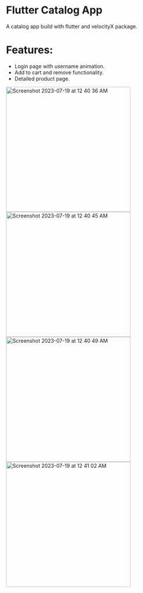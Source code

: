 # Flutter Catalog App

A catalog app build with flutter and velocityX package.

# Features:
  * Login page with username animation.
  * Add to cart and remove functionality.
  * Detailed product page. 

<img width="342" alt="Screenshot 2023-07-19 at 12 40 36 AM" src="https://github.com/ShouryaTyagi042/catalog_app/assets/81747739/d453a63c-f806-430a-92e0-79b1d0e3b32b">
<img width="342" alt="Screenshot 2023-07-19 at 12 40 45 AM" src="https://github.com/ShouryaTyagi042/catalog_app/assets/81747739/a8e852fd-3eb2-440b-8c2b-16eddf05ca53">
<img width="342" alt="Screenshot 2023-07-19 at 12 40 49 AM" src="https://github.com/ShouryaTyagi042/catalog_app/assets/81747739/ab22ac78-b112-4edf-b804-2c2010b49b2e">
<img width="342" alt="Screenshot 2023-07-19 at 12 41 02 AM" src="https://github.com/ShouryaTyagi042/catalog_app/assets/81747739/2ffb6320-d5a0-4629-8e08-e2666ff7166f">

